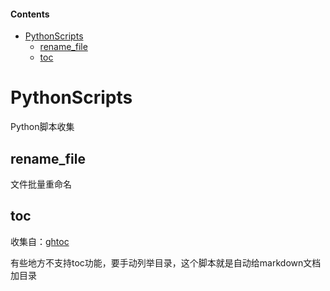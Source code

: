 #### Contents
- [PythonScripts](#pythonscripts)
    - [rename_file](#renamefile)
    - [toc](#toc)

# PythonScripts

Python脚本收集

## rename_file

文件批量重命名

## toc

收集自：[ghtoc](https://github.com/sk1418/ghtoc)

有些地方不支持toc功能，要手动列举目录，这个脚本就是自动给markdown文档加目录